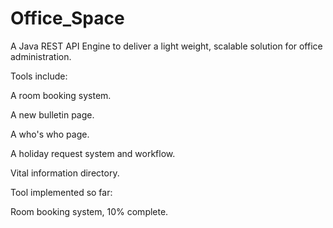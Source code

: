 # Office_Space

A Java REST API Engine to deliver a light weight, scalable solution for office administration. 

Tools include:

  A room booking system. 
  
  A new bulletin page. 
  
  A who's who page. 
  
  A holiday request system and workflow. 
  
  Vital information directory. 

Tool implemented so far:

  Room booking system, 10% complete. 

  
